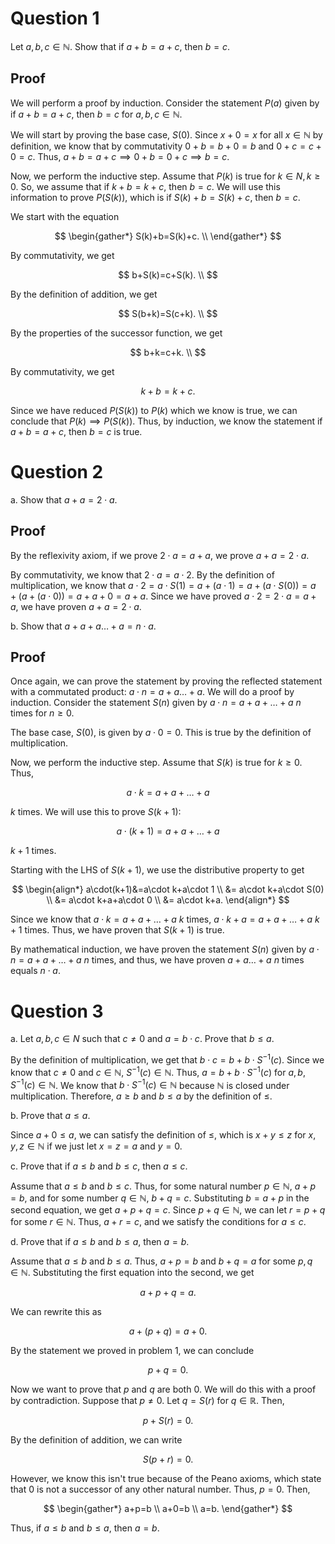 # Question 1

Let $a,b,c \in \mathbb{N}$. Show that if $a+b=a+c$, then $b=c$.
## Proof

We will perform a proof by induction. Consider the statement $P(a)$ given by if $a+b=a+c$, then $b=c$ for $a,b,c \in \mathbb{N}$.

We will start by proving the base case, $S(0).$ Since $x+0=x$ for all $x \in \mathbb{N}$ by definition, we know that by commutativity $0+b=b+0=b$ and $0+c=c+0=c$. Thus, $a+b=a+c\implies 0+b=0+c \implies b=c$. 

Now, we perform the inductive step. Assume that $P(k)$ is true for $k \in N, k\geq 0$. So, we assume that if $k+b=k+c$, then $b=c$. We will use this information to prove $P(S(k))$, which is if $S(k)+b=S(k)+c$, then $b=c$. 

We start with the equation

$$
\begin{gather*}
S(k)+b=S(k)+c. \\
\end{gather*}
$$

By commutativity, we get

$$
b+S(k)=c+S(k). \\
$$

By the definition of addition, we get

$$
S(b+k)=S(c+k). \\
$$

By the properties of the successor function, we get

$$
b+k=c+k. \\
$$

By commutativity, we get

$$
k+b=k+c.
$$

Since we have reduced $P(S(k))$ to $P(k)$ which we know is true, we can conclude that $P(k)\implies P(S(k))$. Thus, by induction, we know the statement if $a+b=a+c$, then $b=c$ is true.

# Question 2

a. Show that $a+a=2\cdot a$.

## Proof

By the reflexivity axiom, if we prove $2\cdot a=a+a$, we prove $a+a=2\cdot a$.

By commutativity, we know that $2\cdot a=a\cdot{2}$. By the definition of multiplication, we know that $a\cdot 2= a\cdot S(1)=a+(a\cdot 1)=a+(a\cdot S(0))=a+(a+(a\cdot 0))=a+a+0=a+a.$ 
Since we have proved $a\cdot 2=2\cdot a=a+a$, we have proven $a+a=2\cdot a$.

b. Show that $a+a+a\dots+a=n\cdot a$.

## Proof

Once again, we can prove the statement by proving the reflected statement with a commutated product: $a\cdot n=a+a\dots+a$. We will do a proof by induction. Consider the statement $S(n)$ given by $a\cdot n=a+a+\dots+a$ $n$ times for $n\geq 0$. 

The base case, $S(0)$, is given by $a\cdot 0=0$. This is true by the definition of multiplication.

Now, we perform the inductive step. Assume that $S(k)$ is true for $k\geq 0$. Thus,

$$
a\cdot k=a+a+\dots+a
$$

$k$ times. We will use this to prove $S(k+1):$

$$
a\cdot(k+1)=a+a+\dots+a
$$

$k+1$ times. 

Starting with the LHS of $S(k+1)$, we use the distributive property to get

$$
\begin{align*}
a\cdot(k+1)&=a\cdot k+a\cdot 1 \\
&= a\cdot k+a\cdot S(0) \\
&= a\cdot k+a+a\cdot 0 \\
&= a\cdot k+a.
\end{align*}
$$

Since we know that $a\cdot k=a+a+\dots+a$ $k$ times, $a\cdot k+a = a+a+\dots+a$ $k+1$ times. Thus, we have proven that $S(k+1)$ is true.

By mathematical induction, we have proven the statement $S(n)$ given by $a\cdot n=a+a+\dots+a$ $n$ times, and thus, we have proven $a+a\dots+a$ $n$ times equals $n\cdot a$.

# Question 3

a. Let $a,b,c \in N$ such that $c\neq 0$ and $a=b\cdot c$. Prove that $b\leq a$. 

By the definition of multiplication, we get that $b\cdot c=b + b\cdot S^{-1}(c)$.  Since we know that $c\neq 0$ and $c \in \mathbb{N}$, $S^{-1}(c) \in \mathbb{N}$. Thus, $a=b+b\cdot S^{-1}(c)$ for $a,b,S^{-1}(c) \in \mathbb{N}$. We know that $b \cdot S^{-1}(c) \in \mathbb{N}$ because $\mathbb{N}$ is closed under multiplication. Therefore, $a\geq b$ and $b\leq a$ by the definition of $\leq$.

b. Prove that $a\leq a$.

Since $a+0\leq a$, we can satisfy the definition of $\leq$, which is $x+y\leq z$ for $x,y,z \in \mathbb{N}$ if we just let $x=z=a$ and $y=0$.

c. Prove that if $a\leq b$ and $b\leq c$, then $a\leq c$.

Assume that $a\leq b$ and $b\leq c$. Thus, for some natural number $p \in \mathbb{N}$, $a+p=b$, and for some number $q \in \mathbb{N}$, $b+q=c$. Substituting $b=a+p$ in the second equation, we get $a+p+q=c$. Since $p+q \in \mathbb{N}$, we can let $r=p+q$ for some $r \in \mathbb{N}$. Thus, $a+r=c$, and we satisfy the conditions for $a\leq c$.

d. Prove that if $a\leq b$ and $b \leq a$, then $a=b$. 

Assume that $a\leq b$ and $b\leq a$. Thus, $a+p=b$ and $b+q=a$ for some $p,q \in \mathbb{N}$. Substituting the first equation into the second, we get

$$
a+p+q=a.
$$

We can rewrite this as

$$
a+(p+q)=a+0.
$$

By the statement we proved in problem 1, we can conclude

$$
p+q=0.
$$

Now we want to prove that $p$ and $q$ are both $0$. We will do this with a proof by contradiction. Suppose that $p\neq 0$. Let $q=S(r)$ for $q \in \mathbb{R}$. Then,

$$
p+S(r)=0.
$$

By the definition of addition, we can write

$$
S(p+r)=0.
$$

However, we know this isn't true because of the Peano axioms, which state that $0$ is not a successor of any other natural number. Thus, $p=0$. Then,

$$
\begin{gather*}
a+p=b \\
a+0=b \\
a=b.
\end{gather*}
$$

Thus, if $a\leq b$ and $b\leq a$, then $a=b$.